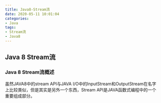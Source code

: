 ```yaml
---
title: Java8-Stream流
date: 2020-05-11 10:01:04
categories: 
- Java
tags: 
- Stream流
- Java8
---
```

## Java 8 Stream流
### Java 8 Stream流概述
虽然JAVA8中的stream API与JAVA I/O中的InputStream和OutputStream在名字上比较类似，但是其实是另外一个东西，Stream API是JAVA函数式编程中的一个重要组成部分。